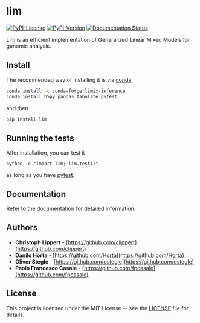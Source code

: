 # lim

[![PyPI-License](https://img.shields.io/pypi/l/lim.svg?style=flat-square)](https://pypi.python.org/pypi/lim/)
[![PyPI-Version](https://img.shields.io/pypi/v/lim.svg?style=flat-square)](https://pypi.python.org/pypi/lim/)
[![Documentation Status](https://readthedocs.org/projects/lim/badge/?style=flat-square&version=latest)](http://lim.readthedocs.io/en/latest/)

Lim is an efficient implementation of Generalized Linear Mixed Models for
genomic analysis.

## Install

The recommended way of installing it is via [conda](http://conda.pydata.org/docs/index.html)

```bash
conda install -c conda-forge limix-inference
conda install h5py pandas tabulate pytest
```

and then

```bash
pip install lim
```

## Running the tests

After installation, you can test it
```
python -c "import lim; lim.test()"
```
as long as you have [pytest](http://docs.pytest.org/en/latest/).

## Documentation

Refer to the [documentation](http://lim.readthedocs.io/en/latest/) for detailed
information.

## Authors

* **Christoph Lippert** - [https://github.com/clippert](https://github.com/clippert)
* **Danilo Horta** - [https://github.com/Horta](https://github.com/Horta)
* **Oliver Stegle** - [https://github.com/ostegle](https://github.com/ostegle)
* **Paolo Francesco Casale** - [https://github.com/fpcasale](https://github.com/fpcasale)

## License

This project is licensed under the MIT License -- see the
[LICENSE](LICENSE) file for details.

